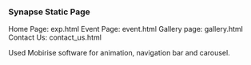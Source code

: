 ### Synapse Static Page

Home Page: exp.html
Event Page: event.html
Gallery page: gallery.html
Contact Us: contact_us.html

Used Mobirise software for animation, navigation bar and carousel.


